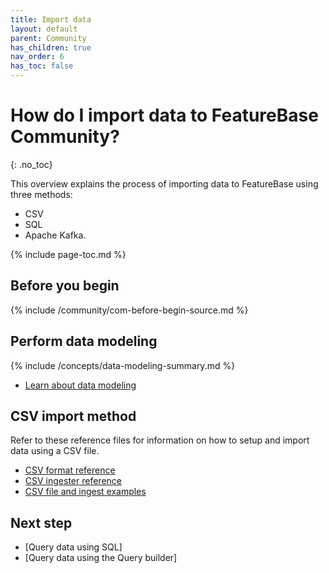 ```yaml
---
title: Import data
layout: default
parent: Community
has_children: true
nav_order: 6
has_toc: false
---
```


# How do I import data to FeatureBase Community?
{: .no_toc}

This overview explains the process of importing data to FeatureBase using three methods:
* CSV
* SQL
* Apache Kafka.

{% include page-toc.md %}

## Before you begin

{% include /community/com-before-begin-source.md %}

## Perform data modeling

{% include /concepts/data-modeling-summary.md %}

* [Learn about data modeling](/concepts/overview-data-modeling.md)

## CSV import method

Refer to these reference files for information on how to setup and import data using a CSV file.

* [CSV format reference](/docs/community/com-ingest/com-datafile-ref-csv)
* [CSV ingester reference](/docs/community/com-ingest/com-ingest-ref-csv)
* [CSV file and ingest examples](/docs/community/com-ingest/com-ingest-example-csv)

<!-- Coming in next PR
## SQL import method

-->

<!-- Coming after SQL PR
## Kafka import method

-->
<!--
## Troubleshooting

You may experience unexpected consequences when importing data to FeatureBase.

Perform troubleshooting steps to resolve issues

NOTE FOR REVIEWER > This will form part of the work to create Data modeling docs.

* [Discrepancy between source and data records] -- ADAPT crime story
* [Reduce number of rows for time-stamped data] -- ADAPT crime story
-->
## Next step

* [Query data using SQL]
* [Query data using the Query builder]
